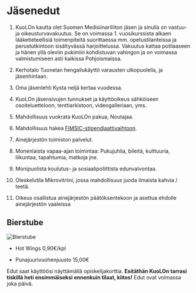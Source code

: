 # Jäsenedut

1. KuoLOn kautta olet Suomen Medisiinariliiton jäsen ja sinulla on vastuu- ja oikeusturvavakuutus. Se on voimassa 1. vuosikurssista alkaen lääketieteellisiä toimenpiteitä suorittaessa mm. opetustilanteissa ja perustutkintoon sisältyvässä harjoittelussa. Vakuutus kattaa potilaaseen ja hänen yllä oleviin pukimiin kohdistuvan vahingon ja on voimassa valmistumiseen asti kaikissa Pohjoismaissa.

2. Kerhotalo Tuonelan hengailukäyttö varausten ulkopuolella, ja jäsenhintaan.

3. Oma jäsenlehti Kysta neljä kertaa vuodessa.

4. KuoLOn jäsensivujen tunnukset ja käyttöoikeus sähköiseen osoiteluetteloon, tenttiarkistoon, videogalleriaan, yms.

5. Mahdollisuus vuokrata KuoLOn pakua, Noutajaa.

6. Mahdollisuus hakea [FiMSIC-stipendiaattivaihtoon](https://fimsic.fi/).

7. Ainejärjestön toimiston palvelut.

8. Monenlaista vapaa-ajan toimintaa: Pukujuhlia, bileitä, kulttuuria, liikuntaa, tapahtumia, matkoja jne.

9. Monipuolista koulutus- ja sosiaalipoliittista edunvalvontaa.

10. Oleskelutila Mikrovitriini, jossa mahdollisuus juoda ilmaista kahvia / teetä.

11. Oikeus osallistua ainejärjestön päätöksentekoon ja asettua ehdolle ainejärjestön vaaleissa

## Bierstube

![Bierstube](https://jasenet.kuolo.fi/wp-content/uploads/2023/01/bierstube.png)

- Hot Wings 0,90€/kpl

- Punajuurivuohenjuusto 15,00€

Edut saat käyttöösi näyttämällä opiskelijakorttia. **Esitäthän KuoLOn tarrasi tiskillä heti ensimmäiseksi ennenkuin tilaat, kiitos!** Edut ovat voimassa joka päivä.
